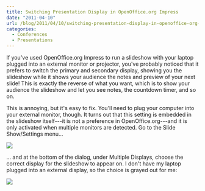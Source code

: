 ```yaml
---
title: Switching Presentation Display in OpenOffice.org Impress
date: "2011-04-10"
url: /blog/2011/04/10/switching-presentation-display-in-openoffice-org-impress/
categories:
  - Conferences
  - Presentations
---
```

If you've used OpenOffice.org Impress to run a slideshow with your laptop plugged into an external monitor or projector, you've probably noticed that it prefers to switch the primary and secondary display, showing you the slideshow while it shows your audience the notes and preview of your next slide! This is exactly the reverse of what you want, which is to show your audience the slideshow and let you see notes, the countdown timer, and so on.

This is annoying, but it's easy to fix. You'll need to plug your computer into your external monitor, though. It turns out that this setting is embedded in the slideshow itself---it is not a preference in OpenOffice.org---and it is only activated when multiple monitors are detected. Go to the Slide Show/Settings menu...

![](/media/2011/04/slide-show-menu.png) 

... and at the bottom of the dialog, under Multiple Displays, choose the correct display for the slideshow to appear on. I don't have my laptop plugged into an external display, so the choice is grayed out for me:

![](/media/2011/04/slide-show-settings1.png)


